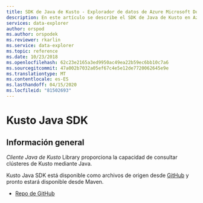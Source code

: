 ```yaml
---
title: SDK de Java de Kusto - Explorador de datos de Azure Microsoft Docs
description: En este artículo se describe el SDK de Java de Kusto en Azure Data Explorer.
services: data-explorer
author: orspod
ms.author: orspodek
ms.reviewer: rkarlin
ms.service: data-explorer
ms.topic: reference
ms.date: 10/23/2018
ms.openlocfilehash: 62c23e2165a3ed9950ac49ea22b59ec6bb10c7a6
ms.sourcegitcommit: 47a002b7032a05ef67c4e5e12de7720062645e9e
ms.translationtype: MT
ms.contentlocale: es-ES
ms.lasthandoff: 04/15/2020
ms.locfileid: "81502693"
---
```

# <a name="kusto-java-sdk"></a>Kusto Java SDK

## <a name="overview"></a>Información general

*Cliente Java de Kusto* Library proporciona la capacidad de consultar clústeres de Kusto mediante Java.

Kusto Java SDK está disponible como archivos de origen desde [GitHub](https://github.com) y pronto estará disponible desde Maven.

* [Repo de GitHub](https://github.com/Azure/azure-kusto-java)